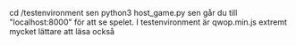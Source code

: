 cd /testenvironment
sen 
python3 host_game.py
sen går du till "localhost:8000" för att se spelet. 
I testenvironment är qwop.min.js extremt mycket lättare att läsa också
